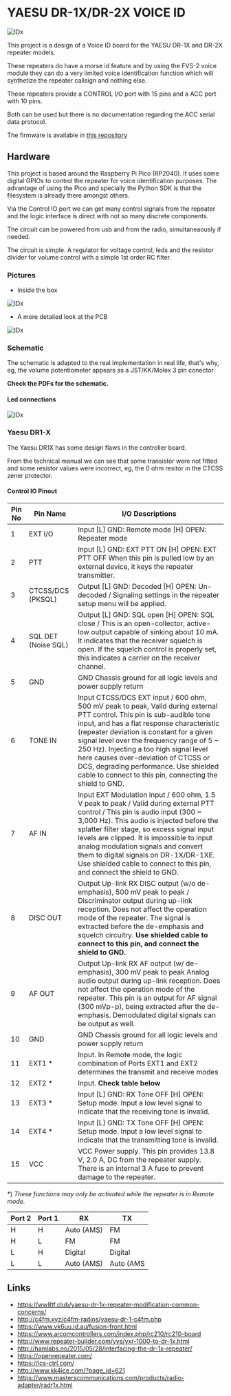 # YAESU DR-1X/DR-2X VOICE ID 

![IDx](./images/img1.jpg "Hardware implementation")

This project is a design of a Voice ID board for the YAESU DR-1X and 
DR-2X repeater models.

These repeaters do have a morse id feature and by using the FVS-2 voice module
they can do a very limited voice identification function which will synthetize
the repeater callsign and nothing else.

These repeaters provide a CONTROL I/O port with 15 pins and a ACC port with 10 
pins.

Both can be used but there is no documentation regarding the ACC serial data protocol.

The firmware is available in [this repository](https://github.com/phastmike/IDx)

## Hardware

This project is based around the Raspberry Pi Pico (RP2040). It uses some digital
GPIOs to control the repeater for voice identification purposes. The advantage of using the Pico and specially the Python SDK is that the filesystem is already there amongst others.

Via the Control IO port we can get many control signals from the repeater and the
logic interface is direct with not so many discrete components.

The circuit can be powered from usb and from the radio, simultaneaously if needed.

The circuit is simple. A regulator for voltage control, leds and the resistor divider
for volume control with a simple 1st order RC filter.

### Pictures

- Inside the box

![IDx](./images/img2.jpg "Hardware implementation")

- A more detailed look at the PCB

![IDx](./images/img3.jpg "Hardware implementation")


### Schematic

The schematic is adapted to the real implementation in real life, that's why,
eg, the volume potentiometer appears as a JST/KK/Molex 3 pin conector.

**Check the PDFs for the schematic.**

#### Led connections

![IDx](./images/leds.png "Led connections")

### Yaesu DR1-X

The Yaesu DR1X has some design flaws in the controller board.

From the technical manual we can see that some transistor were not fitted and
some resistor values were incorrect, eg, the 0 ohm resitor in the CTCSS zener protector.

#### Control IO Pinout

|Pin No|Pin Name|I/O Descriptions|
|------|--------|----------------|
|1|EXT I/O|Input [L] GND: Remote mode   [H] OPEN: Repeater mode|
|2|PTT|Input [L] GND: EXT PTT ON   [H] OPEN: EXT PTT OFF When this pin is pulled low by an external device, it keys the repeater transmitter. |
|3|CTCSS/DCS (PKSQL)|Output [L] GND: Decoded   [H] OPEN: Un-decoded / Signaling settings in the repeater setup menu will be applied.|
|4|SQL DET (Noise SQL)|Output [L] GND: SQL open   [H] OPEN: SQL close / This is an open-collector, active-low output capable of sinking about 10 mA. It indicates that the receiver squelch is open. If the squelch control is properly set, this indicates a carrier on the receiver channel.|
|5|GND|GND Chassis ground for all logic levels and power supply return |
|6|TONE IN|Input CTCSS/DCS EXT input / 600 ohm, 500 mV peak to peak, Valid during external PTT control. This pin is sub-audible tone input, and has a flat response characteristic (repeater deviation is constant for a given signal level over the frequency range of 5 ~ 250 Hz). Injecting a too high signal level here causes over-deviation of CTCSS or DCS, degrading performance. Use shielded cable to connect to this pin, connecting the shield to GND.
|7|AF IN|Input EXT Modulation input / 600 ohm, 1.5 V peak to peak / Valid during external PTT control / This pin is audio input (300 ~ 3,000 Hz). This audio is injected before the splatter filter stage, so excess signal input levels are clipped. It is impossible to input analog modulation signals and convert them to digital signals on DR-1X/DR-1XE. Use shielded cable to connect to this pin, and connect the shield to GND.
|8|DISC OUT|Output Up-link RX DISC output (w/o de-emphasis), 500 mV peak to peak / Discriminator output during up-link reception. Does not affect the operation mode of the repeater. The signal is extracted before the de-emphasis and squelch circuitry. **Use shielded cable to connect to this pin, and connect the shield to GND.**|
|9|AF OUT|Output Up-link RX AF output (w/ de-emphasis), 300 mV peak to peak Analog audio output during up-link reception. Does not affect the operation mode of the repeater. This pin is an output for AF signal (300 mVp-p), being extracted after the de-emphasis. Demodulated digital signals can be output as well.
|10|GND|GND Chassis ground for all logic levels and power supply return|
|11|EXT1 *|Input. In Remote mode, the logic combination of Ports EXT1 and EXT2 determines the transmit and receive modes|
|12|EXT2 *|Input. **Check table below**|
|13|EXT3 *|Input [L] GND: RX Tone OFF   [H] OPEN: Setup mode. Input a low level signal to indicate that the receiving tone is invalid.|
|14|EXT4 *|Input [L] GND: TX Tone OFF   [H] OPEN: Setup mode. Input a low level signal to indicate that the transmitting tone is invalid.|
|15|VCC|VCC Power supply. This pin provides 13.8 V, 2.0 A, DC from the repeater supply. There is an internal 3 A fuse to prevent damage to the repeater.|

\*) *These functions may only be activated while the repeater is in Remote mode.*


|Port 2|Port 1|RX|TX|
|------|------|---|---|
|H|H|Auto (AMS)|FM|
|H|L|FM|FM|
|L|H|Digital|Digital|
|L|L|Auto (AMS)|Auto (AMS|

## Links

- https://ww8tf.club/yaesu-dr-1x-repeater-modification-common-concerns/
- http://c4fm.xyz/c4fm-radios/yaesu-dr-1-c4fm.php
- https://www.vk6uu.id.au/fusion-front.html
- https://www.arcomcontrollers.com/index.php/rc210/rc210-board
- http://www.repeater-builder.com/yvs/vxr-1000-to-dr-1x.html
- http://hamlabs.no/2015/05/28/interfacing-the-dr-1x-repeater/
- https://openrepeater.com/
- https://ics-ctrl.com/
- http://www.kk4ice.com/?page_id=621
- https://www.masterscommunications.com/products/radio-adapter/radr1x.html


